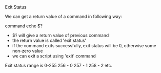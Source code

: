 Exit Status

We can get a return value of a command in following way:

command
echo $?

- $? will give a return value of previous command
- the return value is called 'exit status'
- if the command exits successfully, exit status will be 0, otherwise some non-zero value
- we can exit a script using 'exit' command

Exit status range is 0-255
256 - 0
257 - 1
258 - 2 etc.